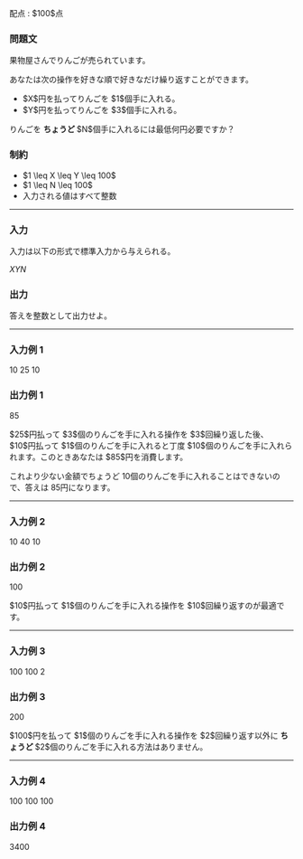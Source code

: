 
<div>

<span>

<span>

<p>
配点 : $100$点
</p>

<div>

<section>

### **問題文**

<p>
果物屋さんでりんごが売られています。

あなたは次の操作を好きな順で好きなだけ繰り返すことができます。
</p>

<ul>

<li>
$X$円を払ってりんごを $1$個手に入れる。
</li>

<li>
$Y$円を払ってりんごを $3$個手に入れる。
</li>

</ul>

<p>
りんごを
<strong>
ちょうど
</strong>
$N$個手に入れるには最低何円必要ですか？  
</p>

</section>

</div>

<div>

<section>

### **制約**

<ul>

<li>
$1 \leq X \leq Y \leq 100$
</li>

<li>
$1 \leq N \leq 100$
</li>

<li>
入力される値はすべて整数
</li>

</ul>

</section>

</div>

---

<div>

<div>

<section>

### **入力**

<p>
入力は以下の形式で標準入力から与えられる。
</p>

<div>

$X$$Y$$N$
</div>

</section>

</div>

<div>

<section>

### **出力**

<p>
答えを整数として出力せよ。
</p>

</section>

</div>

</div>

---

<div>

<section>

### **入力例 1**

<div>

10 25 10

</div>

</section>

</div>

<div>

<section>

### **出力例 1**

<div>

85

</div>

<p>
$25$円払って $3$個のりんごを手に入れる操作を $3$回繰り返した後、$10$円払って $1$個のりんごを手に入れると丁度 $10$個のりんごを手に入れられます。このときあなたは $85$円を消費します。

これより少ない金額でちょうど $10$個のりんごを手に入れることはできないので、答えは $85$円になります。
</p>

</section>

</div>

---

<div>

<section>

### **入力例 2**

<div>

10 40 10

</div>

</section>

</div>

<div>

<section>

### **出力例 2**

<div>

100

</div>

<p>
$10$円払って $1$個のりんごを手に入れる操作を $10$回繰り返すのが最適です。
</p>

</section>

</div>

---

<div>

<section>

### **入力例 3**

<div>

100 100 2

</div>

</section>

</div>

<div>

<section>

### **出力例 3**

<div>

200

</div>

<p>
$100$円を払って $1$個のりんごを手に入れる操作を $2$回繰り返す以外に 
<strong>
ちょうど
</strong>
$2$個のりんごを手に入れる方法はありません。
</p>

</section>

</div>

---

<div>

<section>

### **入力例 4**

<div>

100 100 100

</div>

</section>

</div>

<div>

<section>

### **出力例 4**

<div>

3400

</div>

</section>

</div>

</span>

</span>

</div>
